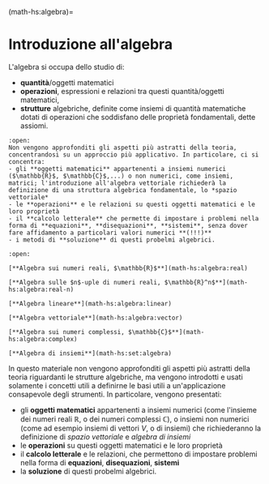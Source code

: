 <!--
```{article-info}
:author: basics
:date: "{sub-ref}`today`"
:read-time: "{sub-ref}`wordcount-minutes` min read"
```
-->

(math-hs:algebra)=
# Introduzione all'algebra

L'algebra si occupa dello studio di:
- **quantità**/oggetti matematici
- **operazioni**, espressioni e relazioni tra questi quantità/oggetti matematici,
- **strutture** algebriche, definite come insiemi di quantità matematiche dotati di operazioni che soddisfano delle proprietà fondamentali, dette assiomi.

```{dropdown} Approccio
:open:
Non vengono approfonditi gli aspetti più astratti della teoria, concentrandosi su un approccio più applicativo. In particolare, ci si concentra:
- gli **oggetti matematici** appartenenti a insiemi numerici ($\mathbb{R}$, $\mathbb{C}$,...) o non numerici, come insiemi, matrici; l'introduzione all'algebra vettoriale richiederà la definizione di una struttura algebrica fondamentale, lo *spazio vettoriale*
- le **operazioni** e le relazioni su questi oggetti matematici e le loro proprietà
- il **calcolo letterale** che permette di impostare i problemi nella forma di **equazioni**, **disequazioni**, **sistemi**, senza dover fare affidamento a particolari valori numerici **(!!!)**
- i metodi di **soluzione** di questi probelmi algebrici.
```

```{dropdown} Argomenti del capitolo
:open:

[**Algebra sui numeri reali, $\mathbb{R}$**](math-hs:algebra:real)

[**Algebra sulle $n$-uple di numeri reali, $\mathbb{R}^n$**](math-hs:algebra:real-n)

[**Algebra lineare**](math-hs:algebra:linear)

[**Algebra vettoriale**](math-hs:algebra:vector)

[**Algebra sui numeri complessi, $\mathbb{C}$**](math-hs:algebra:complex)

[**Algebra di insiemi**](math-hs:set:algebra)
```

In questo materiale non vengono approfonditi gli aspetti più astratti della teoria riguardanti le strutture algebriche, ma vengono introdotti e usati solamente i concetti utili a definirne le basi utili a un'applicazione consapevole degli strumenti. In particolare, vengono presentati:
- gli **oggetti matematici** appartenenti a insiemi numerici (come l'insieme dei numeri reali $\mathbb{R}$, o dei numeri complessi $\mathbb{C}$), o insiemi non numerici (come ad esempio insiemi di vettori $V$, o di insiemi) che richiederanno la definizione di *spazio vettoriale* e *algebra di insiemi*
- le **operazioni** su questi oggetti matematici e le loro proprietà
- il **calcolo letterale** e le relazioni, che permettono di impostare problemi nella forma di **equazioni**, **disequazioni**, **sistemi**
- la **soluzione** di questi probelmi algebrici.



